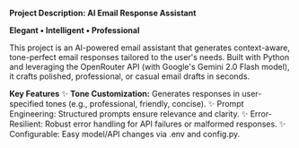 **Project Description: AI Email Response Assistant**

**Elegant • Intelligent • Professional**

This project is an AI-powered email assistant that generates context-aware, tone-perfect email responses tailored to the user's needs. Built with Python and leveraging the OpenRouter API (with Google's Gemini 2.0 Flash model), it crafts polished, professional, or casual email drafts in seconds.

**Key Features**
✨ **Tone Customization:** Generates responses in user-specified tones (e.g., professional, friendly, concise).
✨ Prompt Engineering: Structured prompts ensure relevance and clarity.
✨ Error-Resilient: Robust error handling for API failures or malformed responses.
✨ Configurable: Easy model/API changes via .env and config.py.
